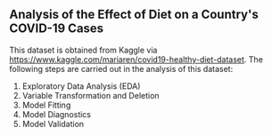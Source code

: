 ## Analysis of the Effect of Diet on a Country's COVID-19 Cases

This dataset is obtained from Kaggle via https://www.kaggle.com/mariaren/covid19-healthy-diet-dataset. The following steps are carried out in the analysis of this dataset: <br>
1. Exploratory Data Analysis (EDA)
2. Variable Transformation and Deletion
3. Model Fitting
4. Model Diagnostics
5. Model Validation